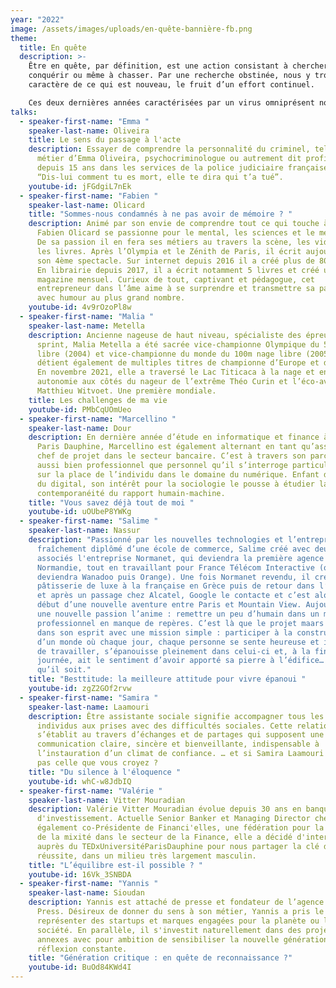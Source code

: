 ```yaml
---
year: "2022"
image: /assets/images/uploads/en-quête-bannière-fb.png
theme:
  title: En quête
  description: >-
    Être en quête, par définition, est une action consistant à chercher, à
    conquérir ou même à chasser. Par une recherche obstinée, nous y trouvons le
    caractère de ce qui est nouveau, le fruit d’un effort continuel. 

    Ces deux dernières années caractérisées par un virus omniprésent nous ont apporté perplexité, doute, et détresse. Et si nous prenions un instant pour regarder plus loin, saisir ce qui nous entoure, sans jamais perdre de vue ce qui se trouve au plus profond de soi ? C’est à ce moment précis que nous décidons de remettre en cause ce qui nous semble être une normalité et d’orienter nos pensées vers ce qui n’est pas habituel. L’aventure commence dès les premières réflexions, une volonté de changement, une passerelle vers l’idéal. Parce que la nature humaine est en quête perpétuelle de ce qui est essentiel à sa vie et de ce qui fait battre son cœur : une aspiration à la découverte. Être en quête, c’est tout simplement se donner les moyens d’accéder à de nouveaux horizons. 
talks:
  - speaker-first-name: "Emma "
    speaker-last-name: Oliveira
    title: Le sens du passage à l'acte
    description: Essayer de comprendre la personnalité du criminel, tel est le
      métier d’Emma Oliveira, psychocriminologue ou autrement dit profiler
      depuis 15 ans dans les services de la police judiciaire française.
      “Dis-lui comment tu es mort, elle te dira qui t’a tué”.
    youtube-id: jFGdgiL7nEk
  - speaker-first-name: "Fabien "
    speaker-last-name: Olicard
    title: "Sommes-nous condamnés à ne pas avoir de mémoire ? "
    description: Animé par son envie de comprendre tout ce qui touche à l’esprit,
      Fabien Olicard se passionne pour le mental, les sciences et le mentalisme.
      De sa passion il en fera ses métiers au travers la scène, les vidéos et
      les livres. Après l’Olympia et le Zénith de Paris, il écrit aujourd’hui
      son 4ème spectacle. Sur internet depuis 2016 il a créé plus de 800 vidéos.
      En librairie depuis 2017, il a écrit notamment 5 livres et créé un
      magazine mensuel. Curieux de tout, captivant et pédagogue, cet
      entrepreneur dans l’âme aime à se surprendre et transmettre sa passion
      avec humour au plus grand nombre.
    youtube-id: 4v9rOzoPl8w
  - speaker-first-name: "Malia "
    speaker-last-name: Metella
    description: Ancienne nageuse de haut niveau, spécialiste des épreuves de
      sprint, Malia Metella a été sacrée vice-championne Olympique du 50m nage
      libre (2004) et vice-championne du monde du 100m nage libre (2005). Elle
      détient également de multiples titres de championne d’Europe et de France.
      En novembre 2021, elle a traversé le Lac Titicaca à la nage et en totale
      autonomie aux côtés du nageur de l’extrême Théo Curin et l’éco-aventurier
      Matthieu Witvoet. Une première mondiale.
    title: Les challenges de ma vie
    youtube-id: PMbCqUOmUeo
  - speaker-first-name: "Marcellino "
    speaker-last-name: Dour
    description: En dernière année d’étude en informatique et finance à l’université
      Paris Dauphine, Marcellino est également alternant en tant qu’assistant
      chef de projet dans le secteur bancaire. C’est à travers son parcours
      aussi bien professionnel que personnel qu’il s’interroge particulièrement
      sur la place de l’individu dans le domaine du numérique. Enfant de l’ère
      du digital, son intérêt pour la sociologie le pousse à étudier la
      contemporanéité du rapport humain-machine.
    title: "Vous savez déjà tout de moi "
    youtube-id: uOUbeP8YWKg
  - speaker-first-name: "Salime "
    speaker-last-name: Nassur
    description: "Passionné par les nouvelles technologies et l’entrepreneuriat et
      fraîchement diplômé d’une école de commerce, Salime créé avec deux
      associés l'entreprise Normanet, qui deviendra la première agence web de
      Normandie, tout en travaillant pour France Télécom Interactive (qui
      deviendra Wanadoo puis Orange). Une fois Normanet revendu, il crée une
      pâtisserie de luxe à la française en Grèce puis de retour dans l’hexagone
      et après un passage chez Alcatel, Google le contacte et c’est alors le
      début d’une nouvelle aventure entre Paris et Mountain View. Aujourd’hui
      une nouvelle passion l’anime : remettre un peu d’humain dans un monde
      professionnel en manque de repères. C’est là que le projet maars germe
      dans son esprit avec une mission simple : participer à la construction
      d’un monde où chaque jour, chaque personne se sente heureuse et inspirée
      de travailler, s’épanouisse pleinement dans celui-ci et, à la fin de la
      journée, ait le sentiment d’avoir apporté sa pierre à l’édifice… quel
      qu’il soit."
    title: "Besttitude: la meilleure attitude pour vivre épanoui "
    youtube-id: zgZ2GOf2rvw
  - speaker-first-name: "Samira "
    speaker-last-name: Laamouri
    description: Être assistante sociale signifie accompagner tous les jours des
      individus aux prises avec des difficultés sociales. Cette relation d’aide
      s’établit au travers d’échanges et de partages qui supposent une
      communication claire, sincère et bienveillante, indispensable à
      l’instauration d’un climat de confiance. … et si Samira Laamouri n’était
      pas celle que vous croyez ?
    title: "Du silence à l'éloquence "
    youtube-id: whC-w8JdbIQ
  - speaker-first-name: "Valérie "
    speaker-last-name: Vitter Mouradian
    description: Valérie Vitter Mouradian évolue depuis 30 ans en banque
      d'investissement. Actuelle Senior Banker et Managing Director chez HSBC,
      également co-Présidente de Financi'elles, une fédération pour la promotion
      de la mixité dans le secteur de la Finance, elle a décidé d'intervenir
      auprès du TEDxUniversitéParisDauphine pour nous partager la clé de sa
      réussite, dans un milieu très largement masculin.
    title: "L’équilibre est-il possible ? "
    youtube-id: 16Vk_3SNBDA
  - speaker-first-name: "Yannis "
    speaker-last-name: Sioudan
    description: Yannis est attaché de presse et fondateur de l’agence Interférence
      Press. Désireux de donner du sens à son métier, Yannis a pris le parti de
      représenter des startups et marques engagées pour la planète ou la
      société. En parallèle, il s'investit naturellement dans des projets
      annexes avec pour ambition de sensibiliser la nouvelle génération à une
      réflexion constante.
    title: "Génération critique : en quête de reconnaissance ?"
    youtube-id: BuOd84KWd4I
---
```

